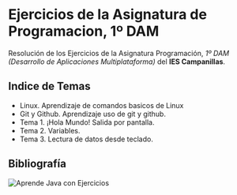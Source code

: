 # Ejercicios de la Asignatura de Programacion, 1º DAM

Resolución de los Ejercicios de la Asignatura Programación, *1º DAM (Desarrollo de Aplicaciones Multiplataforma)* del **IES Campanillas**.

## Indice de Temas
 * Linux. Aprendizaje de comandos basicos de Linux
 * Git y Github. Aprendizaje uso de git y github.
 * Tema 1. ¡Hola Mundo! Salida por pantalla.
 * Tema 2. Variables.
 * Tema 3. Lectura de datos desde teclado.


## Bibliografía

![Aprende Java con Ejercicios](imagenes/aprendejava.jpg)
